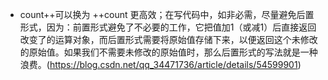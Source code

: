 - count++可以换为 ++count 更高效；在写代码中，如非必需，尽量避免后置形式，因为：前置形式避免了不必要的工作，它把值加1（或减1）后直接返回改变了的运算对象，而后置形式需要将原始值存储下来，以便返回这个未修改的原始值。如果我们不需要未修改的原始值时，那么后置形式的写法就是一种浪费。(https://blog.csdn.net/qq_34471736/article/details/54599901)

